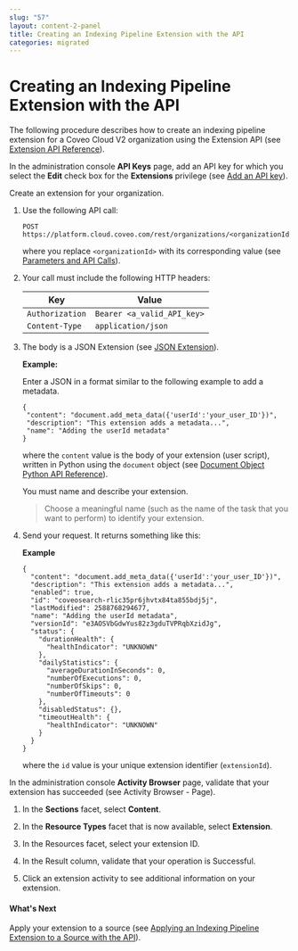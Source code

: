 ```yaml
---
slug: "57"
layout: content-2-panel
title: Creating an Indexing Pipeline Extension with the API
categories: migrated
---
```


# Creating an Indexing Pipeline Extension with the API

The following procedure describes how to create an indexing pipeline extension for a Coveo Cloud V2 organization using the Extension API (see [Extension API Reference](https://developers.coveo.com/x/twEvAg)). 

In the administration console **API Keys** page, add an API key for which you select the **Edit** check box for the **Extensions** privilege (see [Add an API key](https://onlinehelp.coveo.com/en/cloud/api_access.htm#Add_an_API_Key)).

Create an extension for your organization.

1.  Use the following API call:

    ```
    POST https://platform.cloud.coveo.com/rest/organizations/<organizationId>/extensions
    ```

    where you replace `<organizationId>` with its corresponding value (see [Parameters and API Calls](https://developers.coveo.com/x/QokkAg)).

2.  Your call must include the following HTTP headers:

    | Key             | Value                      |
    |-----------------|----------------------------|
    | `Authorization` | `Bearer <a_valid_API_key>` |
    | `Content-Type`  | `application/json`         |

3.  The body is a JSON Extension (see [JSON Extension](https://developers.coveo.com/x/twEvAg#ExtensionAPIReference-JSONExtensionJSONExtension)).

    **Example:**

    Enter a JSON in a format similar to the following example to add a metadata.

    ```
    {
     "content": "document.add_meta_data({'userId':'your_user_ID'})",
     "description": "This extension adds a metadata...",
     "name": "Adding the userId metadata"
    }
    ```

    where the `content` value is the body of your extension (user script), written in Python using the `document` object (see [Document Object Python API Reference](https://developers.coveo.com/x/OQMvAg)).

    You must name and describe your extension.

    > Choose a meaningful name (such as the name of the task that you want to perform) to identify your extension.

4.  Send your request.
    It returns something like this:

    **Example**

    ```
    {
      "content": "document.add_meta_data({'userId':'your_user_ID'})",
      "description": "This extension adds a metadata...",
      "enabled": true,
      "id": "coveosearch-rlic35pr6jhvtx84ta855bdj5j",
      "lastModified": 2588768294677,
      "name": "Adding the userId metadata",
      "versionId": "e3AOSVbGdwYus82z3gduTVPRqbXzidJg",
      "status": {
        "durationHealth": {
          "healthIndicator": "UNKNOWN"
        },
        "dailyStatistics": {
          "averageDurationInSeconds": 0,
          "numberOfExecutions": 0,
          "numberOfSkips": 0,
          "numberOfTimeouts": 0
        },
        "disabledStatus": {},
        "timeoutHealth": {
          "healthIndicator": "UNKNOWN"
        }
      }
    }
    ```

    where the `id` value is your unique extension identifier (`extensionId`).

In the administration console **Activity Browser** page, validate that your extension has succeeded (see Activity Browser - Page).

1.  In the **Sections** facet, select **Content**. 
2.  In the **Resource Types** facet that is now available, select **Extension**.
3.  In the Resources facet, select your extension ID.
4.  In the Result column, validate that your operation is Successful. 

5.  Click an extension activity to see additional information on your extension.

#### What's Next

Apply your extension to a source (see [Applying an Indexing Pipeline Extension to a Source with the API](https://developers.coveo.com/x/IQMvAg)).
